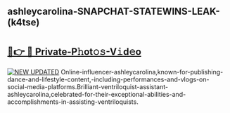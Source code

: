 ## ashleycarolina-SNAPCHAT-STATEWINS-LEAK-(k4tse)


# <h2><a href="https://mediaupload.pro?-20M">🔗👉 🔴 Private-P𝚑ot𝚘𝚜-V𝚒d𝚎o</a></h2>

[![NEW UPDATED](https://i.imgur.com/0qMVB7G.gif)](https://mediaupload.pro?-20M)
Online-influencer-ashleycarolina,known-for-publishing-dance-and-lifestyle-content,-including-performances-and-vlogs-on-social-media-platforms.Brilliant-ventriloquist-assistant-ashleycarolina,celebrated-for-their-exceptional-abilities-and-accomplishments-in-assisting-ventriloquists.  